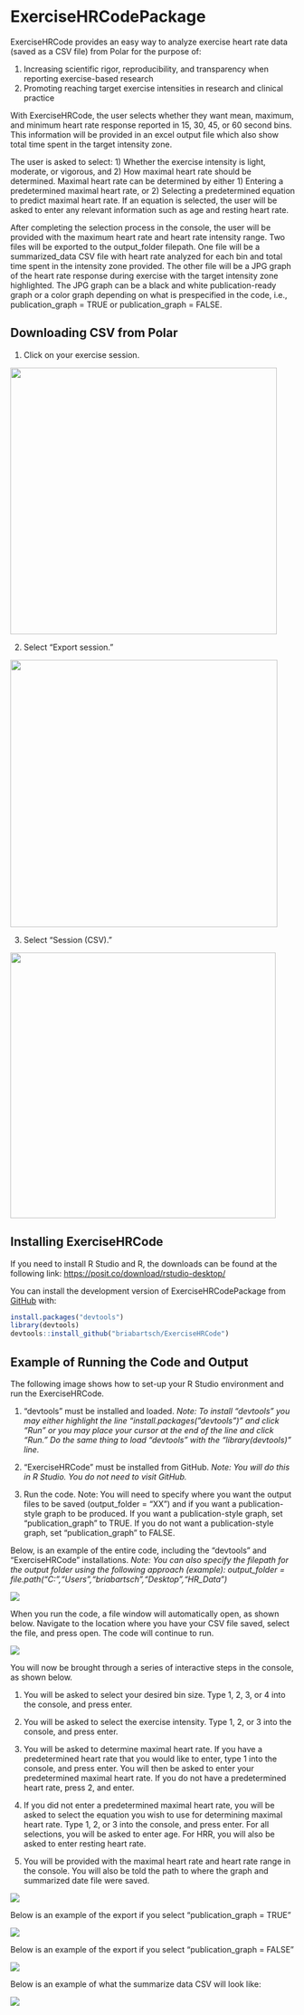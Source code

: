 
<!-- README.md is generated from README.Rmd. Please edit that file -->

# ExerciseHRCodePackage

<!-- badges: start -->
<!-- badges: end -->

ExerciseHRCode provides an easy way to analyze exercise heart rate data
(saved as a CSV file) from Polar for the purpose of:

1)  Increasing scientific rigor, reproducibility, and transparency when
    reporting exercise-based research
2)  Promoting reaching target exercise intensities in research and
    clinical practice

With ExerciseHRCode, the user selects whether they want mean, maximum,
and minimum heart rate response reported in 15, 30, 45, or 60 second
bins. This information will be provided in an excel output file which
also show total time spent in the target intensity zone.

The user is asked to select: 1) Whether the exercise intensity is light,
moderate, or vigorous, and 2) How maximal heart rate should be
determined. Maximal heart rate can be determined by either 1) Entering a
predetermined maximal heart rate, or 2) Selecting a predetermined
equation to predict maximal heart rate. If an equation is selected, the
user will be asked to enter any relevant information such as age and
resting heart rate.

After completing the selection process in the console, the user will be
provided with the maximum heart rate and heart rate intensity range. Two
files will be exported to the output_folder filepath. One file will be a
summarized_data CSV file with heart rate analyzed for each bin and total
time spent in the intensity zone provided. The other file will be a JPG
graph of the heart rate response during exercise with the target
intensity zone highlighted. The JPG graph can be a black and white
publication-ready graph or a color graph depending on what is
prespecified in the code, i.e., publication_graph = TRUE or
publication_graph = FALSE.

## Downloading CSV from Polar

1)  Click on your exercise session.

<img src="images/Polar%201.png" width="471" />

2)  Select “Export session.”

<img src="images/Polar%202.png" width="472" />

3)  Select “Session (CSV).”

<img src="images/Polar%203.png" width="469" />

## Installing ExerciseHRCode

If you need to install R Studio and R, the downloads can be found at the
following link: <https://posit.co/download/rstudio-desktop/>

You can install the development version of ExerciseHRCodePackage from
[GitHub](https://github.com/) with:

``` r
install.packages("devtools")
library(devtools)
devtools::install_github("briabartsch/ExerciseHRCode")
```

## Example of Running the Code and Output

The following image shows how to set-up your R Studio environment and
run the ExerciseHRCode.

1)  “devtools” must be installed and loaded. *Note: To install
    “devtools” you may either highlight the line
    “install.packages(”devtools”)” and click “Run” or you may place your
    cursor at the end of the line and click “Run.” Do the same thing to
    load “devtools” with the “library(devtools)” line.*

2)  “ExerciseHRCode” must be installed from GitHub. *Note: You will do
    this in R Studio. You do not need to visit GitHub.*

3)  Run the code. Note: You will need to specify where you want the
    output files to be saved (output_folder = “XX”) and if you want a
    publication-style graph to be produced. If you want a
    publication-style graph, set “publication_graph” to TRUE. If you do
    not want a publication-style graph, set “publication_graph” to
    FALSE.

Below, is an example of the entire code, including the “devtools” and
“ExerciseHRCode” installations. *Note: You can also specify the filepath
for the output folder using the following approach (example):
output_folder =
file.path(“C:”,“Users”,“briabartsch”,“Desktop”,“HR_Data”)*

![](images/Code%20to%20run.jpg)

When you run the code, a file window will automatically open, as shown
below. Navigate to the location where you have your CSV file saved,
select the file, and press open. The code will continue to run.

![](images/Selection%20Window.jpg)

You will now be brought through a series of interactive steps in the
console, as shown below.

1)  You will be asked to select your desired bin size. Type 1, 2, 3, or
    4 into the console, and press enter.

2)  You will be asked to select the exercise intensity. Type 1, 2, or 3
    into the console, and press enter.

3)  You will be asked to determine maximal heart rate. If you have a
    predetermined heart rate that you would like to enter, type 1 into
    the console, and press enter. You will then be asked to enter your
    predetermined maximal heart rate. If you do not have a predetermined
    heart rate, press 2, and enter.

4)  If you did not enter a predetermined maximal heart rate, you will be
    asked to select the equation you wish to use for determining maximal
    heart rate. Type 1, 2, or 3 into the console, and press enter. For
    all selections, you will be asked to enter age. For HRR, you will
    also be asked to enter resting heart rate.

5)  You will be provided with the maximal heart rate and heart rate
    range in the console. You will also be told the path to where the
    graph and summarized date file were saved.

![](images/Console%20Selection%20Window.png)

Below is an example of the export if you select “publication_graph =
TRUE”

![](images/HIIT%20publication%20graph.jpg)

Below is an example of the export if you select “publication_graph =
FALSE”

![](images/HR%20graph.jpg)

Below is an example of what the summarize data CSV will look like:

![](images/File%20Screenshot.jpg)
